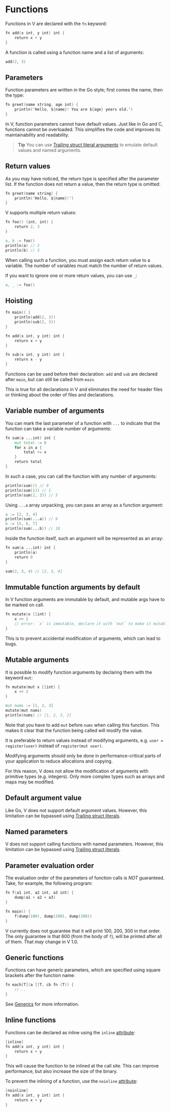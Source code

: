 # Functions

Functions in V are declared with the `fn` keyword:

```v
fn add(x int, y int) int {
	return x + y
}
```

A function is called using a function name and a list of arguments:

```v failcompile
add(2, 3)
```

## Parameters

Function parameters are written in the Go style; first comes the name, then the type:

```v
fn greet(name string, age int) {
	println('Hello, ${name}! You are ${age} years old.')
}
```

In V, function parameters cannot have default values.
Just like in Go and C, functions cannot be overloaded.
This simplifies the code and improves its maintainability and readability.

> **Tip**
> You can use
> [Trailing struct literal arguments](../structs/overview.md#trailing-struct-literal-arguments)
> to emulate default values and named arguments.

## Return values

As you may have noticed, the return type is specified after the parameter list.
If the function does not return a value, then the return type is omitted:

```v
fn greet(name string) {
	println('Hello, ${name}!')
}
```

V supports multiple return values:

```v play
fn foo() (int, int) {
	return 2, 3
}

a, b := foo()
println(a) // 2
println(b) // 3
```

When calling such a function, you must assign each return value to a variable.
The number of variables must match the number of return values.

If you want to ignore one or more return values, you can use `_`:

```v failcompile
a, _ := foo()
```

## Hoisting

```v
fn main() {
    println(add(2, 3))
    println(sub(2, 3))
}

fn add(x int, y int) int {
	return x + y
}

fn sub(x int, y int) int {
	return x - y
}
```

Functions can be used before their declaration:
`add` and `sub` are declared after `main`, but can still be called from `main`.

This is true for all declarations in V and eliminates the need for header files
or thinking about the order of files and declarations.

## Variable number of arguments

You can mark the last parameter of a function with `...`
to indicate that the function can take a variable number of arguments:

```v
fn sum(a ...int) int {
	mut total := 0
	for x in a {
		total += x
	}
	return total
}
```

In such a case, you can call the function with any number of arguments:

```v failcompile
println(sum()) // 0
println(sum(1)) // 1
println(sum(2, 3)) // 5
```

Using `...a` array unpacking, you can pass an array as a function argument:

```v failcompile
a := [2, 3, 4]
println(sum(...a)) // 9
b := [5, 6, 7]
println(sum(...b)) // 18
```

Inside the function itself, such an argument will be represented as an array:

```v play
fn sum(a ...int) int {
	println(a)
	return 0
}

sum(2, 3, 4) // [2, 3, 4]
```

## Immutable function arguments by default

In V function arguments are immutable by default, and mutable args have to be
marked on call.

```v failcompile
fn mutate(x []int) {
	x << 2
	// error: `x` is immutable, declare it with `mut` to make it mutable
}
```

This is to prevent accidental modification of arguments, which can lead to bugs.

## Mutable arguments

It is possible to modify function arguments by declaring them with the keyword `mut`:

```v
fn mutate(mut x []int) {
	x << 2
}

mut nums := [1, 2, 3]
mutate(mut nums)
println(nums) // [1, 2, 3, 2]
```

Note that you have to add `mut` before `nums` when calling this function.
This makes it clear that the function being called will modify the value.

It is preferable to return values instead of modifying arguments,
e.g. `user = register(user)` instead of `register(mut user)`.

Modifying arguments should only be done in performance-critical parts of your application
to reduce allocations and copying.

For this reason, V does not allow the modification of arguments with primitive types
(e.g. integers).
Only more complex types such as arrays and maps may be modified.

## Default argument value

Like Go, V does not support default argument values.
However, this limitation can be bypassed using
[Trailing struct literals](../structs/overview.md#trailing-struct-literal-arguments).

## Named parameters

V does not support calling functions with named parameters.
However, this limitation can be bypassed using
[Trailing struct literals](../structs/overview.md#trailing-struct-literal-arguments).

## Parameter evaluation order

The evaluation order of the parameters of function calls is *NOT* guaranteed.
Take, for example, the following program:

```v
fn f(a1 int, a2 int, a3 int) {
	dump(a1 + a2 + a3)
}

fn main() {
	f(dump(100), dump(200), dump(300))
}
```

V currently does not guarantee that it will print 100, 200, 300 in that order.
The only guarantee is that 600 (from the body of `f`), will be printed after all of them.
That *may* change in V 1.0.

## Generic functions

Functions can have generic parameters, which are specified using square brackets after the function
name:

```v
fn each[T](a []T, cb fn (T)) {
	//...
}
```

See [Generics](../generics.md) for more information.

## Inline functions

Functions can be declared as inline using the `inline` [attribute](../attributes/overview.md):

```v
[inline]
fn add(x int, y int) int {
	return x + y
}
```

This will cause the function to be inlined at the call site.
This can improve performance, but also increase the size of the binary.

To prevent the inlining of a function, use the `noinline` [attribute](../attributes/overview.md):

```v
[noinline]
fn add(x int, y int) int {
	return x + y
}
```
